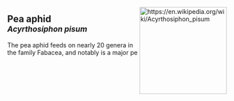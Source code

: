<img 
title="https://en.wikipedia.org/wiki/Acyrthosiphon_pisum"
src="https://upload.wikimedia.org/wikipedia/commons/2/20/Acyrthosiphon_pisum_%28pea_aphid%29-PLoS.jpg" 
height="200"
class="center"
align="right">

## Pea aphid <br><sup>*Acyrthosiphon pisum*</sup>

The pea aphid feeds on nearly 20 genera in the family Fabacea, and notably is a major pe
<!--stackedit_data:
eyJoaXN0b3J5IjpbMjkyODQ5MTI1LDE1OTk0NDE5NDksMTUwMD
I2MTMzMywtMzIwOTI1NTRdfQ==
-->